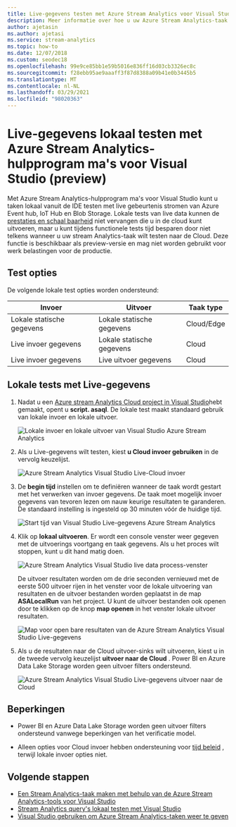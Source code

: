 ```yaml
---
title: Live-gegevens testen met Azure Stream Analytics voor Visual Studio
description: Meer informatie over hoe u uw Azure Stream Analytics-taak lokaal kunt testen met live streaming-gegevens.
author: ajetasin
ms.author: ajetasi
ms.service: stream-analytics
ms.topic: how-to
ms.date: 12/07/2018
ms.custom: seodec18
ms.openlocfilehash: 99e9ce85bb1e59b5016e836ff16d03cb3326ec8c
ms.sourcegitcommit: f28ebb95ae9aaaff3f87d8388a09b41e0b3445b5
ms.translationtype: MT
ms.contentlocale: nl-NL
ms.lasthandoff: 03/29/2021
ms.locfileid: "98020363"
---
```

# <a name="test-live-data-locally-using-azure-stream-analytics-tools-for-visual-studio-preview"></a>Live-gegevens lokaal testen met Azure Stream Analytics-hulpprogram ma's voor Visual Studio (preview)

Met Azure Stream Analytics-hulpprogram ma's voor Visual Studio kunt u taken lokaal vanuit de IDE testen met live gebeurtenis stromen van Azure Event hub, IoT Hub en Blob Storage. Lokale tests van live data kunnen de [prestaties en schaal baarheid](stream-analytics-streaming-unit-consumption.md) niet vervangen die u in de cloud kunt uitvoeren, maar u kunt tijdens functionele tests tijd besparen door niet telkens wanneer u uw stream Analytics-taak wilt testen naar de Cloud. Deze functie is beschikbaar als preview-versie en mag niet worden gebruikt voor werk belastingen voor de productie.

## <a name="testing-options"></a>Test opties

De volgende lokale test opties worden ondersteund:

|**Invoer**  |**Uitvoer**  |**Taak type**  |
|---------|---------|---------|
|Lokale statische gegevens   |  Lokale statische gegevens   |   Cloud/Edge |
|Live invoer gegevens   |  Lokale statische gegevens   |   Cloud |
|Live invoer gegevens   |  Live uitvoer gegevens   |   Cloud |

## <a name="local-testing-with-live-data"></a>Lokale tests met Live-gegevens

1. Nadat u een [Azure stream Analytics Cloud project in Visual Studio](stream-analytics-quick-create-vs.md)hebt gemaakt, opent u **script. asaql**. De lokale test maakt standaard gebruik van lokale invoer en lokale uitvoer.

   ![Lokale invoer en lokale uitvoer van Visual Studio Azure Stream Analytics](./media/stream-analytics-live-data-local-testing/stream-analytics-local-testing-local-input-output.png)

2. Als u Live-gegevens wilt testen, kiest **u Cloud invoer gebruiken** in de vervolg keuzelijst.

   ![Azure Stream Analytics Visual Studio Live-Cloud invoer](./media/stream-analytics-live-data-local-testing/stream-analytics-local-testing-cloud-input.png)

3. De **begin tijd** instellen om te definiëren wanneer de taak wordt gestart met het verwerken van invoer gegevens. De taak moet mogelijk invoer gegevens van tevoren lezen om nauw keurige resultaten te garanderen. De standaard instelling is ingesteld op 30 minuten vóór de huidige tijd.

   ![Start tijd van Visual Studio Live-gegevens Azure Stream Analytics](./media/stream-analytics-live-data-local-testing/stream-analytics-local-testing-cloud-input-start-time.png)

4. Klik op **lokaal uitvoeren**. Er wordt een console venster weer gegeven met de uitvoerings voortgang en taak gegevens. Als u het proces wilt stoppen, kunt u dit hand matig doen. 

   ![Azure Stream Analytics Visual Studio live data process-venster](./media/stream-analytics-live-data-local-testing/stream-analytics-local-testing-cloud-input-process-window.png)

   De uitvoer resultaten worden om de drie seconden vernieuwd met de eerste 500 uitvoer rijen in het venster voor de lokale uitvoering van resultaten en de uitvoer bestanden worden geplaatst in de map **ASALocalRun** van het project. U kunt de uitvoer bestanden ook openen door te klikken op de knop **map openen** in het venster lokale uitvoer resultaten.

   ![Map voor open bare resultaten van de Azure Stream Analytics Visual Studio Live-gegevens](./media/stream-analytics-live-data-local-testing/stream-analytics-local-testing-cloud-input-open-results-folder.png)

5. Als u de resultaten naar de Cloud uitvoer-sinks wilt uitvoeren, kiest u in de tweede vervolg keuzelijst **uitvoer naar de Cloud** . Power BI en Azure Data Lake Storage worden geen uitvoer filters ondersteund.

   ![Azure Stream Analytics Visual Studio Live-gegevens uitvoer naar de Cloud](./media/stream-analytics-live-data-local-testing/stream-analytics-local-testing-cloud-output.png)
 
## <a name="limitations"></a>Beperkingen

* Power BI en Azure Data Lake Storage worden geen uitvoer filters ondersteund vanwege beperkingen van het verificatie model.

* Alleen opties voor Cloud invoer hebben ondersteuning voor [tijd beleid](./stream-analytics-time-handling.md) , terwijl lokale invoer opties niet.

## <a name="next-steps"></a>Volgende stappen

* [Een Stream Analytics-taak maken met behulp van de Azure Stream Analytics-tools voor Visual Studio](stream-analytics-quick-create-vs.md)
* [Stream Analytics query's lokaal testen met Visual Studio](stream-analytics-vs-tools-local-run.md)
* [Visual Studio gebruiken om Azure Stream Analytics-taken weer te geven](stream-analytics-vs-tools.md)